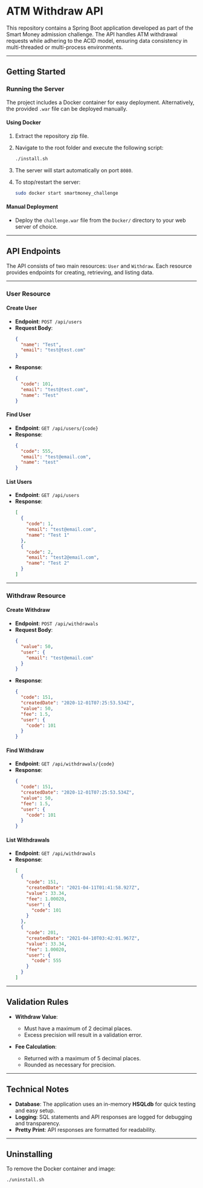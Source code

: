 
# ATM Withdraw API

This repository contains a Spring Boot application developed as part of the Smart Money admission challenge. The API handles ATM withdrawal requests while adhering to the ACID model, ensuring data consistency in multi-threaded or multi-process environments.

---

## Getting Started

### Running the Server

The project includes a Docker container for easy deployment. Alternatively, the provided `.war` file can be deployed manually.

#### **Using Docker**
1. Extract the repository zip file.
2. Navigate to the root folder and execute the following script:
   ```bash
   ./install.sh
   ```
3. The server will start automatically on port `8080`.

4. To stop/restart the server:
   ```bash
   sudo docker start smartmoney_challenge
   ```

#### **Manual Deployment**
- Deploy the `challenge.war` file from the `Docker/` directory to your web server of choice.

---

## API Endpoints

The API consists of two main resources: `User` and `Withdraw`. Each resource provides endpoints for creating, retrieving, and listing data.

---

### **User Resource**

#### Create User
- **Endpoint**: `POST /api/users`
- **Request Body**:
  ```json
  {
    "name": "Test",
    "email": "test@test.com"
  }
  ```
- **Response**:
  ```json
  {
    "code": 101,
    "email": "test@test.com",
    "name": "Test"
  }
  ```

#### Find User
- **Endpoint**: `GET /api/users/{code}`
- **Response**:
  ```json
  {
    "code": 555,
    "email": "test@email.com",
    "name": "test"
  }
  ```

#### List Users
- **Endpoint**: `GET /api/users`
- **Response**:
  ```json
  [
    {
      "code": 1,
      "email": "test@email.com",
      "name": "Test 1"
    },
    {
      "code": 2,
      "email": "test2@email.com",
      "name": "Test 2"
    }
  ]
  ```

---

### **Withdraw Resource**

#### Create Withdraw
- **Endpoint**: `POST /api/withdrawals`
- **Request Body**:
  ```json
  {
    "value": 50,
    "user": {
      "email": "test@email.com"
    }
  }
  ```
- **Response**:
  ```json
  {
    "code": 151,
    "createdDate": "2020-12-01T07:25:53.534Z",
    "value": 50,
    "fee": 1.5,
    "user": {
      "code": 101
    }
  }
  ```

#### Find Withdraw
- **Endpoint**: `GET /api/withdrawals/{code}`
- **Response**:
  ```json
  {
    "code": 151,
    "createdDate": "2020-12-01T07:25:53.534Z",
    "value": 50,
    "fee": 1.5,
    "user": {
      "code": 101
    }
  }
  ```

#### List Withdrawals
- **Endpoint**: `GET /api/withdrawals`
- **Response**:
  ```json
  [
    {
      "code": 151,
      "createdDate": "2021-04-11T01:41:58.927Z",
      "value": 33.34,
      "fee": 1.00020,
      "user": {
        "code": 101
      }
    },
    {
      "code": 201,
      "createdDate": "2021-04-10T03:42:01.967Z",
      "value": 33.34,
      "fee": 1.00020,
      "user": {
        "code": 555
      }
    }
  ]
  ```

---

## Validation Rules

- **Withdraw Value**:
  - Must have a maximum of 2 decimal places.
  - Excess precision will result in a validation error.

- **Fee Calculation**:
  - Returned with a maximum of 5 decimal places.
  - Rounded as necessary for precision.

---

## Technical Notes

- **Database**: The application uses an in-memory **HSQLdb** for quick testing and easy setup.
- **Logging**: SQL statements and API responses are logged for debugging and transparency.
- **Pretty Print**: API responses are formatted for readability.

---

## Uninstalling

To remove the Docker container and image:
```bash
./uninstall.sh
```
